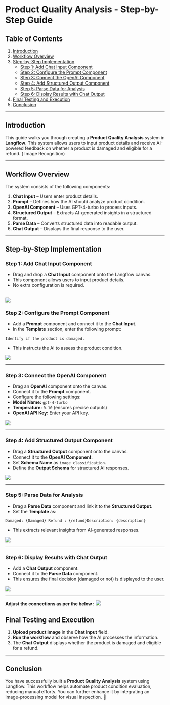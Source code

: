 # **Product Quality Analysis - Step-by-Step Guide**

## **Table of Contents**
1. [Introduction](#introduction)
2. [Workflow Overview](#workflow-overview)
3. [Step-by-Step Implementation](#step-by-step-implementation)
   - [Step 1: Add Chat Input Component](#step-1-add-chat-input-component)
   - [Step 2: Configure the Prompt Component](#step-2-configure-the-prompt-component)
   - [Step 3: Connect the OpenAI Component](#step-3-connect-the-openai-component)
   - [Step 4: Add Structured Output Component](#step-4-add-structured-output-component)
   - [Step 5: Parse Data for Analysis](#step-5-parse-data-for-analysis)
   - [Step 6: Display Results with Chat Output](#step-6-display-results-with-chat-output)
4. [Final Testing and Execution](#final-testing-and-execution)
5. [Conclusion](#conclusion)

---

## **Introduction**
This guide walks you through creating a **Product Quality Analysis** system in **Langflow**. This system allows users to input product details and receive AI-powered feedback on whether a product is damaged and eligible for a refund. ( Image Recognition)

---

## **Workflow Overview**
The system consists of the following components:
1. **Chat Input** – Users enter product details.
2. **Prompt** – Defines how the AI should analyze product condition.
3. **OpenAI Component** – Uses GPT-4-turbo to process inputs.
4. **Structured Output** – Extracts AI-generated insights in a structured format.
5. **Parse Data** – Converts structured data into readable output.
6. **Chat Output** – Displays the final response to the user.

---

## **Step-by-Step Implementation**

### **Step 1: Add Chat Input Component**
- Drag and drop a **Chat Input** component onto the Langflow canvas.
- This component allows users to input product details.
- No extra configuration is required.

![](https://github.com/Neha-Chiluka/langflow-labs/blob/main/images/lag21.png?raw=true)
---

### **Step 2: Configure the Prompt Component**
- Add a **Prompt** component and connect it to the **Chat Input**.
- In the **Template** section, enter the following prompt:

`Identify if the product is damaged.`

- This instructs the AI to assess the product condition.


![](https://github.com/Neha-Chiluka/langflow-labs/blob/main/images/lang22.png?raw=true)

---

### **Step 3: Connect the OpenAI Component**
- Drag an **OpenAI** component onto the canvas.
- Connect it to the **Prompt** component.
- Configure the following settings:
- **Model Name:** `gpt-4-turbo`
- **Temperature:** `0.10` (ensures precise outputs)
- **OpenAI API Key:** Enter your API key.

![](https://github.com/Neha-Chiluka/langflow-labs/blob/main/images/lang23.png?raw=true)

---

### **Step 4: Add Structured Output Component**
- Drag a **Structured Output** component onto the canvas.
- Connect it to the **OpenAI Component**.
- Set **Schema Name** as `image_classification`.
- Define the **Output Schema** for structured AI responses.

![](https://github.com/Neha-Chiluka/langflow-labs/blob/main/images/lang24.png?raw=true)

---

### **Step 5: Parse Data for Analysis**
- Drag a **Parse Data** component and link it to the **Structured Output**.
- Set the **Template** as:

`Damaged: {Damaged} Refund : {refund}Description: {description} `

- This extracts relevant insights from AI-generated responses.

![](https://github.com/Neha-Chiluka/langflow-labs/blob/main/images/lang25.png?raw=true)

---

### **Step 6: Display Results with Chat Output**
- Add a **Chat Output** component.
- Connect it to the **Parse Data** component.
- This ensures the final decision (damaged or not) is displayed to the user.

![](https://github.com/Neha-Chiluka/langflow-labs/blob/main/images/lang26.png?raw=true)

---

**Adjust the connections as per the below :**
![](https://github.com/Neha-Chiluka/langflow-labs/blob/main/images/langflow!.png?raw=true)


## **Final Testing and Execution**
1. **Upload product image** in the **Chat Input** field.
2. **Run the workflow** and observe how the AI processes the information.
3. The **Chat Output** displays whether the product is damaged and eligible for a refund.

---

## **Conclusion**
You have successfully built a **Product Quality Analysis** system using Langflow. This workflow helps automate product condition evaluation, reducing manual efforts. You can further enhance it by integrating an image-processing model for visual inspection. 🚀
